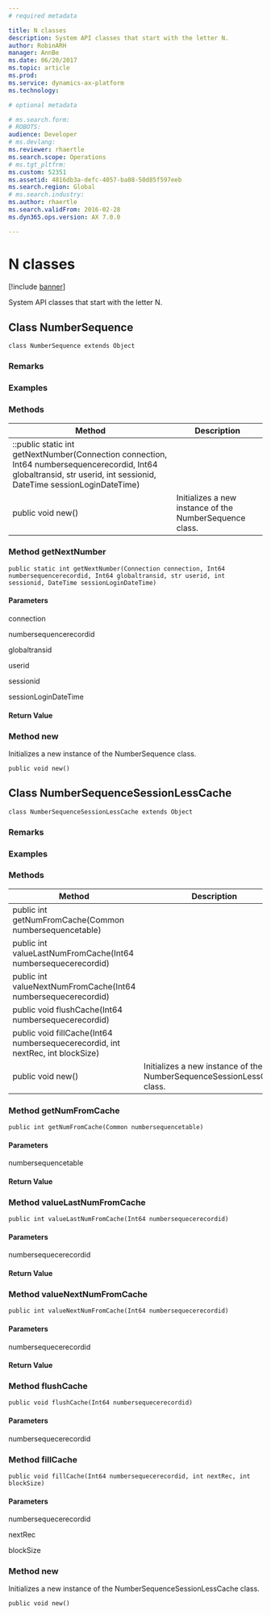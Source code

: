 ```yaml
---
# required metadata

title: N classes
description: System API classes that start with the letter N.
author: RobinARH
manager: AnnBe
ms.date: 06/20/2017
ms.topic: article
ms.prod: 
ms.service: dynamics-ax-platform
ms.technology: 

# optional metadata

# ms.search.form: 
# ROBOTS: 
audience: Developer
# ms.devlang: 
ms.reviewer: rhaertle
ms.search.scope: Operations
# ms.tgt_pltfrm: 
ms.custom: 52351
ms.assetid: 4816db3a-defc-4057-ba08-50d85f597eeb
ms.search.region: Global
# ms.search.industry: 
ms.author: rhaertle
ms.search.validFrom: 2016-02-28
ms.dyn365.ops.version: AX 7.0.0

---
```


# N classes

[!include [banner](../includes/banner.md)]

System API classes that start with the letter N.

Class NumberSequence
--------------------

    class NumberSequence extends Object

### Remarks

### Examples

### Methods

| Method                                                                                                                                                                | Description                                             |
|-----------------------------------------------------------------------------------------------------------------------------------------------------------------------|---------------------------------------------------------|
| ::public static int getNextNumber(Connection connection, Int64 numbersequencerecordid, Int64 globaltransid, str userid, int sessionid, DateTime sessionLoginDateTime) |                                                         |
| public void new()                                                                                                                                                     | Initializes a new instance of the NumberSequence class. |

### Method getNextNumber

    public static int getNextNumber(Connection connection, Int64 numbersequencerecordid, Int64 globaltransid, str userid, int sessionid, DateTime sessionLoginDateTime)

#### Parameters

connection  

<!-- -->

numbersequencerecordid  

<!-- -->

globaltransid  

<!-- -->

userid  

<!-- -->

sessionid  

<!-- -->

sessionLoginDateTime  

#### Return Value

### Method new

Initializes a new instance of the NumberSequence class.

    public void new()

## Class NumberSequenceSessionLessCache
    class NumberSequenceSessionLessCache extends Object

### Remarks

### Examples

### Methods

| Method                                                                         | Description                                                             |
|--------------------------------------------------------------------------------|-------------------------------------------------------------------------|
| public int getNumFromCache(Common numbersequencetable)                         |                                                                         |
| public int valueLastNumFromCache(Int64 numbersequecerecordid)                  |                                                                         |
| public int valueNextNumFromCache(Int64 numbersequecerecordid)                  |                                                                         |
| public void flushCache(Int64 numbersequecerecordid)                            |                                                                         |
| public void fillCache(Int64 numbersequecerecordid, int nextRec, int blockSize) |                                                                         |
| public void new()                                                              | Initializes a new instance of the NumberSequenceSessionLessCache class. |

### Method getNumFromCache

    public int getNumFromCache(Common numbersequencetable)

#### Parameters

numbersequencetable  

#### Return Value

### Method valueLastNumFromCache

    public int valueLastNumFromCache(Int64 numbersequecerecordid)

#### Parameters

numbersequecerecordid  

#### Return Value

### Method valueNextNumFromCache

    public int valueNextNumFromCache(Int64 numbersequecerecordid)

#### Parameters

numbersequecerecordid  

#### Return Value

### Method flushCache

    public void flushCache(Int64 numbersequecerecordid)

#### Parameters

numbersequecerecordid  

### Method fillCache

    public void fillCache(Int64 numbersequecerecordid, int nextRec, int blockSize)

#### Parameters

numbersequecerecordid  

<!-- -->

nextRec  

<!-- -->

blockSize  

### Method new

Initializes a new instance of the NumberSequenceSessionLessCache class.

    public void new()




